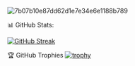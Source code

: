 ![7b07b10e87dd62d1e7e34e6e1188b789](https://github.com/vicKiliG/vicKiliG/assets/140220863/84eb3187-9afa-455e-9e91-38c0ac798ba6)

📊 GitHub Stats:

[![GitHub Streak](https://streak-stats.demolab.com/?user=vicKiliG&theme=dark)](https://git.io/streak-stats)



🏆 GitHub Trophies
[![trophy](https://github-profile-trophy.vercel.app/?username=vicKiliG&theme=onedark)](https://github.com/ryo-ma/github-profile-trophy)
